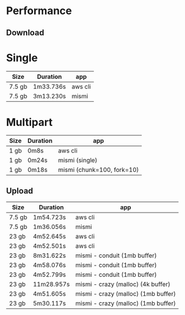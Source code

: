 # Performance

## Download

# Single
| Size | Duration | app |
|------|----------|-----|
| 7.5 gb | 1m33.736s | aws cli |
| 7.5 gb | 3m13.230s | mismi |

# Multipart
| Size | Duration | app |
|------|----------|-----|
| 1 gb | 0m8s | aws cli |
| 1 gb | 0m24s | mismi (single) |
| 1 gb | 0m18s | mismi (chunk=100, fork=10) |


## Upload

| Size | Duration | app |
|------|----------|-----|
| 7.5 gb | 1m54.723s | aws cli |
| 7.5 gb | 1m36.056s | mismi |
| 23 gb | 4m52.645s | aws cli |
| 23 gb | 4m52.501s | aws cli |
| 23 gb | 8m31.622s | mismi - conduit (1mb buffer) |
| 23 gb | 4m58.076s | mismi - conduit (1mb buffer) |
| 23 gb | 4m52.799s | mismi - conduit (1mb buffer) |
| 23 gb | 11m28.957s | mismi - crazy (malloc) (4k buffer) |
| 23 gb | 4m51.605s | mismi - crazy (malloc) (1mb buffer) |
| 23 gb | 5m30.117s | mismi - crazy (malloc) (1mb buffer) |
